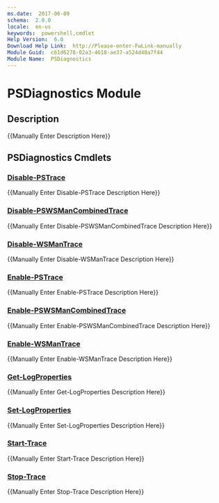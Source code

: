 ```yaml
---
ms.date:  2017-06-09
schema:  2.0.0
locale:  en-us
keywords:  powershell,cmdlet
Help Version:  6.0
Download Help Link:  http://Please-enter-FwLink-manually
Module Guid:  c61d6278-02a3-4618-ae37-a524d40a7f44
Module Name:  PSDiagnostics
---
```


# PSDiagnostics Module
## Description
{{Manually Enter Description Here}}

## PSDiagnostics Cmdlets
### [Disable-PSTrace](Disable-PSTrace.md)
{{Manually Enter Disable-PSTrace Description Here}}

### [Disable-PSWSManCombinedTrace](Disable-PSWSManCombinedTrace.md)
{{Manually Enter Disable-PSWSManCombinedTrace Description Here}}

### [Disable-WSManTrace](Disable-WSManTrace.md)
{{Manually Enter Disable-WSManTrace Description Here}}

### [Enable-PSTrace](Enable-PSTrace.md)
{{Manually Enter Enable-PSTrace Description Here}}

### [Enable-PSWSManCombinedTrace](Enable-PSWSManCombinedTrace.md)
{{Manually Enter Enable-PSWSManCombinedTrace Description Here}}

### [Enable-WSManTrace](Enable-WSManTrace.md)
{{Manually Enter Enable-WSManTrace Description Here}}

### [Get-LogProperties](Get-LogProperties.md)
{{Manually Enter Get-LogProperties Description Here}}

### [Set-LogProperties](Set-LogProperties.md)
{{Manually Enter Set-LogProperties Description Here}}

### [Start-Trace](Start-Trace.md)
{{Manually Enter Start-Trace Description Here}}

### [Stop-Trace](Stop-Trace.md)
{{Manually Enter Stop-Trace Description Here}}
